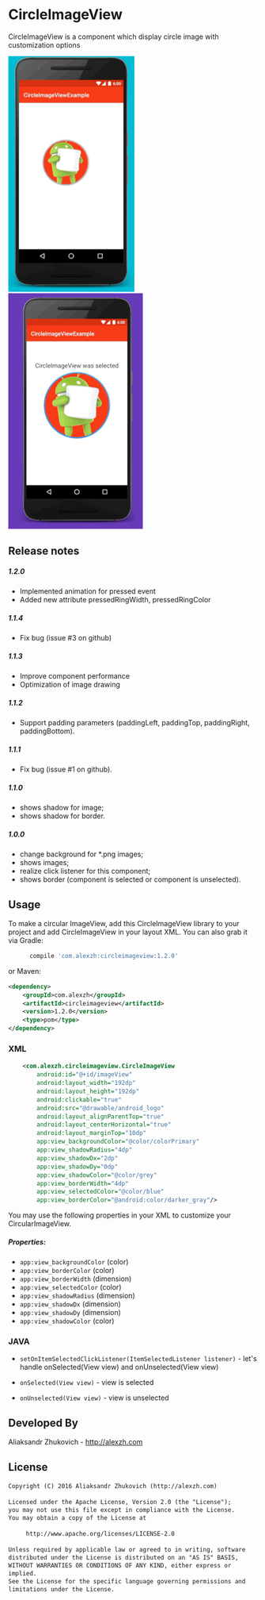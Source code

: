# CircleImageView
CircleImageView is a component which display circle image with customization options

<img src="https://github.com/AlexZhukovich/CircleImageView/blob/master/screenshots/animated_circleImageView.gif" width="255px" height="475px" />
<img src="https://github.com/AlexZhukovich/CircleImageView/blob/master/screenshots/non_animated_circleImageView.gif" width="272px" height="475px" />

Release notes
--------
##### 1.2.0
* Implemented animation for pressed event
* Added new attribute pressedRingWidth, pressedRingColor

##### 1.1.4
* Fix bug (issue #3 on github)

##### 1.1.3
* Improve component performance
* Optimization of image drawing

##### 1.1.2
* Support padding parameters (paddingLeft, paddingTop, paddingRight, paddingBottom).

##### 1.1.1
* Fix bug (issue #1 on github).

##### 1.1.0
* shows shadow for image;
* shows shadow for border.

##### 1.0.0
* change background for *.png images;
* shows images;
* realize click listener for this component;
* shows border (component is selected or component is unselected).

Usage
--------
To make a circular ImageView, add this CircleImageView library to your project and add CircleImageView in your layout XML. 
You can also grab it via Gradle:

```groovy
      compile 'com.alexzh:circleimageview:1.2.0'
```

or Maven:

```xml
<dependency>
    <groupId>com.alexzh</groupId>
    <artifactId>circleimageview</artifactId>
    <version>1.2.0</version>
    <type>pom</type>
</dependency>
```

### XML
```xml
    <com.alexzh.circleimageview.CircleImageView
        android:id="@+id/imageView"
        android:layout_width="192dp"
        android:layout_height="192dp"
        android:clickable="true"
        android:src="@drawable/android_logo"
        android:layout_alignParentTop="true"
        android:layout_centerHorizontal="true"
        android:layout_marginTop="10dp"
        app:view_backgroundColor="@color/colorPrimary"
        app:view_shadowRadius="4dp"
        app:view_shadowDx="2dp"
        app:view_shadowDy="0dp"
        app:view_shadowColor="@color/grey"
        app:view_borderWidth="4dp"
        app:view_selectedColor="@color/blue"
        app:view_borderColor="@android:color/darker_gray"/>
```

You may use the following properties in your XML to customize your CircularImageView.

##### Properties:

* `app:view_backgroundColor`    (color)       
* `app:view_borderColor`        (color)
* `app:view_borderWidth`        (dimension)  
* `app:view_selectedColor`      (color)    
* `app:view_shadowRadius`       (dimension)
* `app:view_shadowDx`           (dimension)
* `app:view_shadowDy`           (dimension)
* `app:view_shadowColor`        (color)

### JAVA

* `setOnItemSelectedClickListener(ItemSelectedListener listener)` - let's handle onSelected(View view) and onUnselected(View view)

* `onSelected(View view)` - view is selected
* `onUnselected(View view)` - view is unselected


Developed By
--------

Aliaksandr Zhukovich - http://alexzh.com

License
--------
```
Copyright (C) 2016 Aliaksandr Zhukovich (http://alexzh.com)

Licensed under the Apache License, Version 2.0 (the "License");
you may not use this file except in compliance with the License.
You may obtain a copy of the License at

     http://www.apache.org/licenses/LICENSE-2.0	     

Unless required by applicable law or agreed to in writing, software
distributed under the License is distributed on an "AS IS" BASIS,
WITHOUT WARRANTIES OR CONDITIONS OF ANY KIND, either express or implied.
See the License for the specific language governing permissions and
limitations under the License.
```
